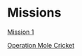 # Missions
[Mission 1](http://theurltothemissionrepo)

[Operation Mole Cricket](http://theurltothemissionrepo)